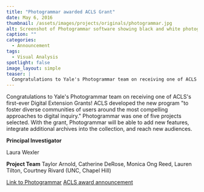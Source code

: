```yaml
---
title: "Photogrammar awarded ACLS Grant"
date: May 6, 2016
thumbnail: /assets/images/projects/originals/photogrammar.jpg
alt: Screenshot of Photogrammar software showing black and white photographs against a map showing the locations where the photographs were taken.
caption: ""
categories: 
  - Announcement
tags:
  - Visual Analysis
spotlight: false 
image_layout: simple
teaser: |
  Congratulations to Yale's Photogrammar team on receiving one of ACLS's first-ever Digital Extension Grants! ACLS developed the new program to foster diverse communities of users around the most...
---
```


Congratulations to Yale's Photogrammar team on receiving one of ACLS's first-ever Digital Extension Grants! ACLS developed the new program "to foster diverse communities of users around the most compelling approaches to digital inquiry." Photogrammar was one of five projects selected. With the grant, Photogrammar will be able to add new features, integrate additional archives into the collection, and reach new audiences.
   
**Principal Investigator**
    
Laura Wexler

**Project Team**
Taylor Arnold, Catherine DeRose, Monica Ong Reed,
Lauren Tilton, Courtney Rivard (UNC, Chapel Hill)
   
[Link to Photogrammar](http://photogrammar.yale.edu/)
[ACLS award announcement](http://www.acls.org/news/5-4-2016/)
